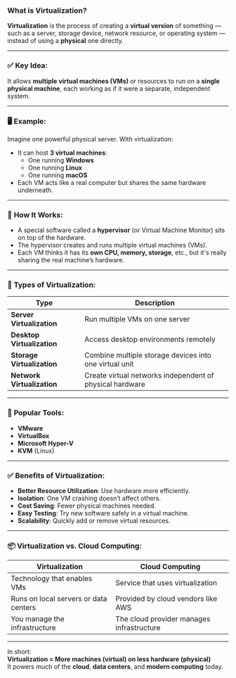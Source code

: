 ### **What is Virtualization?**

**Virtualization** is the process of creating a **virtual version** of something — such as a server, storage device, network resource, or operating system — instead of using a **physical** one directly.

---

### ✅ **Key Idea:**
It allows **multiple virtual machines (VMs)** or resources to run on a **single physical machine**, each working as if it were a separate, independent system.

---

### 🖥️ **Example:**
Imagine one powerful physical server. With virtualization:
- It can host **3 virtual machines**:
  - One running **Windows**
  - One running **Linux**
  - One running **macOS**
- Each VM acts like a real computer but shares the same hardware underneath.

---

### 🔧 **How It Works:**
- A special software called a **hypervisor** (or Virtual Machine Monitor) sits on top of the hardware.
- The hypervisor creates and runs multiple virtual machines (VMs).
- Each VM thinks it has its **own CPU, memory, storage**, etc., but it's really sharing the real machine’s hardware.

---

### 🧠 **Types of Virtualization:**

| Type                     | Description                                           |
|--------------------------|-------------------------------------------------------|
| **Server Virtualization** | Run multiple VMs on one server                        |
| **Desktop Virtualization** | Access desktop environments remotely                  |
| **Storage Virtualization** | Combine multiple storage devices into one virtual unit |
| **Network Virtualization** | Create virtual networks independent of physical hardware |

---

### 🧰 **Popular Tools:**
- **VMware**
- **VirtualBox**
- **Microsoft Hyper-V**
- **KVM** (Linux)

---

### ✅ **Benefits of Virtualization:**
- **Better Resource Utilization**: Use hardware more efficiently.
- **Isolation**: One VM crashing doesn’t affect others.
- **Cost Saving**: Fewer physical machines needed.
- **Easy Testing**: Try new software safely in a virtual machine.
- **Scalability**: Quickly add or remove virtual resources.

---

### 📦 **Virtualization vs. Cloud Computing:**
| Virtualization                        | Cloud Computing                          |
|--------------------------------------|------------------------------------------|
| Technology that enables VMs          | Service that uses virtualization         |
| Runs on local servers or data centers| Provided by cloud vendors like AWS       |
| You manage the infrastructure        | The cloud provider manages infrastructure|

---

In short:  
**Virtualization = More machines (virtual) on less hardware (physical)**  
It powers much of the **cloud**, **data centers**, and **modern computing** today.
